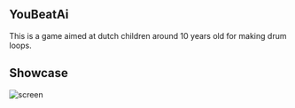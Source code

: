 ## YouBeatAi
This is a game aimed at dutch children around 10 years old for making drum loops.

## Showcase
![screen](https://github.com/user-attachments/assets/f37d486a-914c-4772-9687-fbb7b4aad2cd)

